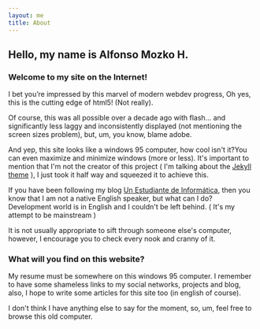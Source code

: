 ```yaml
---
layout: me
title: About
---
```


## Hello, my name is Alfonso Mozko H. 
### **Welcome to my site on the Internet!** 

I bet you’re impressed by this marvel of modern webdev progress, Oh yes, this is the cutting edge of html5! (Not really).

Of course, this was all possible over a decade ago with flash... and significantly less laggy and inconsistently displayed (not mentioning the screen sizes problem), but, um, you know, blame adobe.

And yep, this site looks like a windows 95 computer, how cool isn't it?You can even maximize and minimize windows (more or less). It's important to mention that I'm not the creator of this project ( I'm talking about the <a href="https://github.com/h01000110" target="_blank">Jekyll theme</a> ), I just took it half way and squeezed it to achieve this.

If you have been following my blog <a href="https://alfonsomozkoh.github.io" target="_blank">Un Estudiante de Informática</a>, then you know that I am not a native English speaker, but what can I do? Development world is in English and I couldn't be left behind. (  It's my attempt to be mainstream )

It is not usually appropriate to sift through someone else's computer, however, I encourage you to check every nook and cranny of it.

### What will you find on this website?  
My resume must be somewhere on this windows 95 computer. I remember to have some shameless links to my social networks, projects and blog, also, I hope to write some articles for this site too (in english of course). 

I don't think I have anything else to say for the moment, so, um, feel free to browse this old computer.
